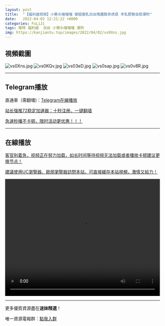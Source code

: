 ```yaml
---
layout: post
title:  "【福利姬视频】小蔡头喵喵喵 御姐傲乳白丝情趣致命诱惑 丰乳肥臀自慰潮吹"
date:   2022-04-02 12:21:22 +0800
categories: FuLiJi
tags: 推特 福利姬  白丝 小蔡头喵喵喵 潮吹
img: https://kanjiantu.top/images/2022/04/02/vs0Xns.jpg
---
```



## 視頻截圖

![vs0Xns.jpg](https://kanjiantu.top/images/2022/04/02/vs0Xns.jpg)
![vs0KQv.jpg](https://kanjiantu.top/images/2022/04/02/vs0KQv.jpg)
![vs03eD.jpg](https://kanjiantu.top/images/2022/04/02/vs03eD.jpg)
![vs0sap.jpg](https://kanjiantu.top/images/2022/04/02/vs0sap.jpg)
![vs0v8R.jpg](https://kanjiantu.top/images/2022/04/02/vs0v8R.jpg)

* * *
## Telegram播放

直通車（需翻墻)：[Telegram在線播放](https://t.me/mimeijingxuan/440)

<u>站长强推72稳定加速器：[十秒注册、一键翻墙](https://www.mimei.blog/skip/vpn.html) </u>


<u>急速秒播不卡顿，限时活动更优惠！！！</u>
* * *
## 在線播放
<u>客官别着急，视频正在努力加载，如长时间等待视频无法加载或者播放卡顿建议更换节点！</u>

<u>建議使用UC瀏覽器、歐朋瀏覽器訪問本站，可直接緩存本站視頻，激情又給力！</u>
<center><video src="https://cdn.publer.io/uploads/videos/62483b3adb2797343b24a082/ed5089a3b39d886cd88054c48bee3ce6.mp4" width="100%" height="380px" controls="controls"></video></center>


* * *
更多優質資源盡在**迷妹精選**！

唯一資源電報群：[點我入群](https://t.me/mimeijingxuan)


